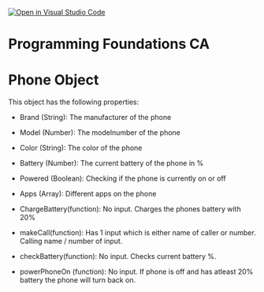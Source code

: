 [![Open in Visual Studio Code](https://classroom.github.com/assets/open-in-vscode-718a45dd9cf7e7f842a935f5ebbe5719a5e09af4491e668f4dbf3b35d5cca122.svg)](https://classroom.github.com/online_ide?assignment_repo_id=11203593&assignment_repo_type=AssignmentRepo)

# Programming Foundations CA

# Phone Object

This object has the following properties:

- Brand (String): The manufacturer of the phone
- Model (Number): The modelnumber of the phone
- Color (String): The color of the phone
- Battery (Number): The current battery of the phone in %
- Powered (Boolean): Checking if the phone is currently on or off
- Apps (Array): Different apps on the phone

- ChargeBattery(function): No input. Charges the phones battery with 20%
- makeCall(function): Has 1 input which is either name of caller or number. Calling name / number of input.
- checkBattery(function): No input. Checks current battery %.
- powerPhoneOn (function): No input. If phone is off and has atleast 20% battery the phone will turn back on.
